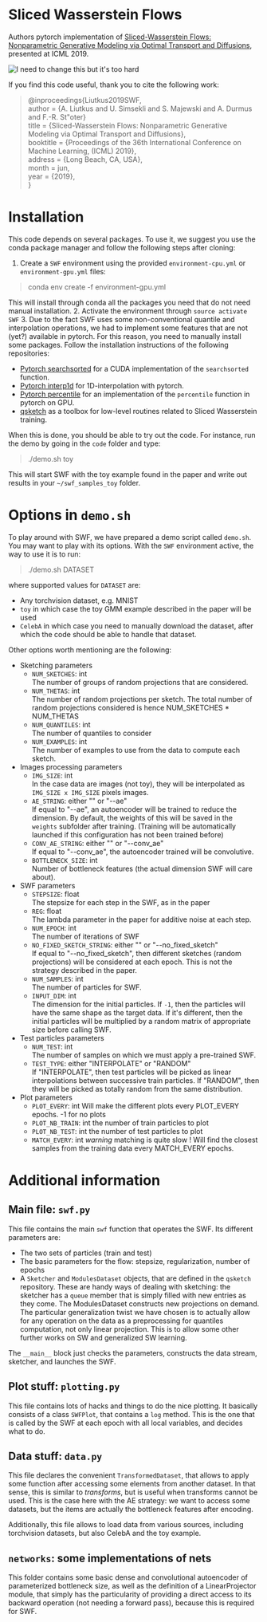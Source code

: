 # Sliced Wasserstein Flows

Authors pytorch implementation of [Sliced-Wasserstein Flows: Nonparametric Generative Modeling via Optimal Transport and Diffusions](https://arxiv.org/abs/1806.08141), presented at ICML 2019.

![I need to change this but it's too hard](https://media.giphy.com/media/vFKqnCdLPNOKc/giphy.gif)

If you find this code useful, thank you to cite the following work:
> @inproceedings{Liutkus2019SWF,  
  author    = {A. Liutkus and U. Simsekli and S. Majewski and A. Durmus and F.-R. St\"oter}  
  title     = {Sliced-Wasserstein Flows: Nonparametric Generative Modeling via Optimal Transport and Diffusions},  
  booktitle = {Proceedings of the 36th International Conference on Machine Learning,
               (ICML) 2019},  
  address = {Long Beach, CA, USA},  
  month =  jun,  
  year      = {2019},  
}

# Installation
This code depends on several packages. To use it, we suggest you use the conda package manager and follow the following steps after cloning:
1.  Create a `SWF` environment using the provided `environment-cpu.yml` or `environment-gpu.yml` files:
> conda env create -f environment-gpu.yml

  This will install through conda all the packages you need that do not need manual installation.
2. Activate the environment through `source activate SWF`
3. Due to the fact SWF uses some non-conventional quantile and interpolation operations, we had to implement some features that are not (yet?) available in pytorch. For this reason, you need to manually install some packages. Follow the installation instructions of the following repositories:
  * [Pytorch searchsorted](https://github.com/aliutkus/torchsearchsorted) for a CUDA implementation of the `searchsorted` function.
  * [Pytorch interp1d](https://github.com/aliutkus/torchinterp1d) for 1D-interpolation with pytorch.
  * [Pytorch percentile](https://github.com/aliutkus/torchpercentile) for an implementation of the `percentile` function in pytorch on GPU.
  * [qsketch](https://github.com/aliutkus/qsketch) as a toolbox for low-level routines related to Sliced Wasserstein training.

When this is done, you should be able to try out the code. For instance, run the demo by going in the `code` folder and type:
> ./demo.sh toy

This will start SWF with the toy example found in the paper and write out results in your `~/swf_samples_toy` folder.

# Options in `demo.sh`
To play around with SWF, we have prepared a demo script called `demo.sh`. You may want to play with its options. With the `SWF` environment active, the way to use it is to run:
> ./demo.sh DATASET

where supported values for `DATASET` are:
* Any torchvision dataset, e.g. MNIST
* `toy` in which case the toy GMM example described in the paper will be used
* `CelebA` in which case you need to manually download the dataset, after which the code should be able to handle that dataset.

Other options worth mentioning are the following:
* Sketching parameters
  * `NUM_SKETCHES`: int  
    The number of groups of random projections that are considered.
  * `NUM_THETAS`: int  
    The number of random projections per sketch. The total number of random projections considered is hence NUM_SKETCHES * NUM_THETAS
  * `NUM_QUANTILES`: int  
    The number of quantiles to consider
  * `NUM_EXAMPLES`: int  
    The number of examples to use from the data to compute each sketch.
* Images processing parameters
  * `IMG_SIZE`: int  
    In the case data are images (not toy), they will be interpolated as `IMG_SIZE x IMG_SIZE` pixels images.
  * `AE_STRING`: either "" or "--ae"  
    If equal to "--ae", an autoencoder will be trained to reduce the dimension. By default, the weights of this will be saved in the `weights` subfolder after training. (Training will be automatically launched if this configuration has not been trained before)
  * `CONV_AE_STRING`: either "" or "--conv_ae"  
    If equal to "--conv_ae", the autoencoder trained will be convolutive.
  * `BOTTLENECK_SIZE`: int  
    Number of bottleneck features (the actual dimension SWF will care about).
* SWF parameters
  * `STEPSIZE`: float  
    The stepsize for each step in the SWF, as in the paper
  * `REG`: float  
    The lambda parameter in the paper for additive noise at each step.
  * `NUM_EPOCH`: int  
    The number of iterations of SWF
  * `NO_FIXED_SKETCH_STRING`: either "" or "--no_fixed_sketch"  
    If equal to "--no_fixed_sketch", then different sketches (random projections) will be considered at each epoch. This is not the strategy described in the paper.
  * `NUM_SAMPLES`: int  
    The number of particles for SWF.
  * `INPUT_DIM`: int  
    The dimension for the initial particles. If `-1`, then the particles will have the same shape as the target data. If it's different, then the initial particles will be multiplied by a random matrix of appropriate size before calling SWF.
* Test particles parameters
  * `NUM_TEST`: int  
    The number of samples on which we must apply a pre-trained SWF.
  * `TEST_TYPE`: either "INTERPOLATE" or "RANDOM"  
    If "INTERPOLATE", then test particles will be picked as linear interpolations between successive train particles. If "RANDOM", then they will be picked as totally random from the same distribution.
* Plot parameters
  * `PLOT_EVERY`: int
    Will make the different plots every PLOT_EVERY epochs. -1 for no plots
  * `PLOT_NB_TRAIN`: int
    the number of train particles to plot
  * `PLOT_NB_TEST`: int
    the number of test particles to plot
  * `MATCH_EVERY`: int
    _warning_ matching is quite slow ! Will find the closest samples from the training data every MATCH_EVERY epochs.

# Additional information
## Main file: `swf.py`
This file contains the main `swf` function that operates the SWF. Its different parameters are:
* The two sets of particles (train and test)
* The basic parameters for the flow: stepsize, regularization, number of epochs
* A `Sketcher` and `ModulesDataset` objects, that are defined in the `qsketch` repository. These are handy ways of dealing with sketching: the sketcher has a `queue` member that is simply filled with new entries as they come. The ModulesDataset constructs new projections on demand. The particular generalization twist we have chosen is to actually allow for any operation on the data as a preprocessing for quantiles computation, not only linear projection. This is to allow some other further works on SW and generalized SW learning.

The `__main__` block just checks the parameters, constructs the data stream, sketcher, and launches the SWF.

## Plot stuff: `plotting.py`
This file contains lots of hacks and things to do the nice plotting. It basically consists of a class `SWFPlot`, that contains a `log` method. This is the one that is called by the SWF at each epoch with all local variables, and decides what to do.

## Data stuff: `data.py`
This file declares the convenient `TransformedDataset`, that allows to apply some function after accessing some elements from another dataset. In that sense, this is similar to _transforms_, but is useful when transforms cannot be used. This is the case here with the AE strategy: we want to access some datasets, but the items are actually the bottleneck features after encoding.

Additionally, this file allows to load data from various sources, including torchvision datasets, but also CelebA and the toy example.

## `networks`: some implementations of nets
This folder contains some basic dense and convolutional autoencoder of parameterized bottleneck size, as well as the definition of a LinearProjector module, that simply has
the particularity of providing a direct access to its backward operation (not needing a forward pass), because this is required for SWF.
